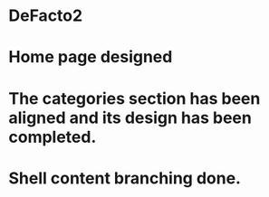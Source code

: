 # DeFacto2
# Home page designed
# The categories section has been aligned and its design has been completed.
# Shell content branching done.

